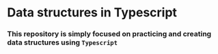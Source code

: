 # Data structures in Typescript
### This repository is simply focused on practicing and creating data structures using `Typescript`
